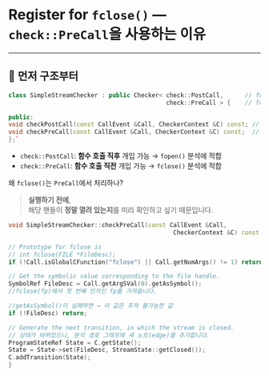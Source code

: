 # Register for `fclose()` — `check::PreCall`을 사용하는 이유

---

## 🧠 먼저 구조부터

```cpp
class SimpleStreamChecker : public Checker< check::PostCall,      // fopen용 
                                            check::PreCall > {    // fclose용

public:  
void checkPostCall(const CallEvent &Call, CheckerContext &C) const; // fopen 
void checkPreCall(const CallEvent &Call, CheckerContext &C) const;  // fclose 
};`
```


- `check::PostCall`: **함수 호출 직후** 개입 가능 → `fopen()` 분석에 적합
- `check::PreCall`: **함수 호출 직전** 개입 가능 → `fclose()` 분석에 적합

 왜 `fclose()`는 `PreCall`에서 처리하나?

>**실행하기 전에**,  
  해당 핸들이 **정말 열려 있는지**를 미리 확인하고 싶기 때문입니다.


```cpp
void SimpleStreamChecker::checkPreCall(const CallEvent &Call, 
                                              CheckerContext &C) const { 

// Prototype for fclose is 
// int fclose(FILE *FileDesc); 
if (!Call.isGlobalCFunction("fclose") || Call.getNumArgs() != 1) return; 

// Get the symbolic value corresponding to the file handle. 
SymbolRef FileDesc = Call.getArgSVal(0).getAsSymbol(); 
//fclose(fp)에서 첫 번째 인자인 fp를 가져옵니다.

//getAsSymbol()이 실패하면 → 이 값은 추적 불가능한 값
if (!FileDesc) return;

// Generate the next transition, in which the stream is closed.
// 상태가 바뀌었으니, 분석 경로 그래프에 새 노트(edge)를 추가합니다.
ProgramStateRef State = C.getState(); 
State = State->set(FileDesc, StreamState::getClosed());
C.addTransition(State); 
}
```
